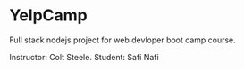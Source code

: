 # YelpCamp

Full stack nodejs project for web devloper boot camp course.

Instructor: Colt Steele.
Student: Safi Nafi
